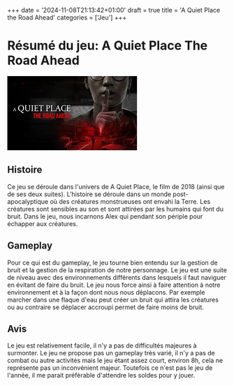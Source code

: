 +++
date = '2024-11-08T21:13:42+01:00'
draft = true
title = 'A Quiet Place the Road Ahead'
categories = ['Jeu']
+++

# Résumé du jeu: A Quiet Place The Road Ahead

![a-quiet-place-the-road-ahead](./a-quiet-place.jpeg)

## Histoire

Ce jeu se déroule dans l'univers de A Quiet Place, le film de 2018 (ainsi que de ses deux suites). L'histoire se déroule dans un monde post-apocalyptique où des créatures monstrueuses ont envahi la Terre. Les créatures sont sensibles au son et sont attirées par les humains qui font du bruit. 
Dans le jeu, nous incarnons Alex qui pendant son périple pour échapper aux créatures.


## Gameplay

Pour ce qui est du gameplay, le jeu tourne bien entendu sur la gestion de bruit et la gestion de la respiration de notre personnage. Le jeu est une suite de niveau avec des environnements différents dans lesquels il faut naviguer en évitant de faire du bruit. Le jeu nous force ainsi à faire attention à notre environnement et à la façon dont nous nous déplacons. Par exemple marcher dans une flaque d'eau peut créer un bruit qui attira les créatures ou au contraire se déplacer accroupi permet de faire moins de bruit.

## Avis

Le jeu est relativement facile, il n'y a pas de difficultés majeures à surmonter. Le jeu ne propose pas un gameplay très varié, il n'y a pas de combat ou autre activités mais le jeu étant assez court, environ 8h, cela ne représente pas un inconvénient majeur.
Toutefois ce n'est pas le jeu de l'année, il me parait préfèrable d'attendre les soldes pour y jouer.

